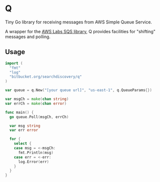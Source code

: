 # Q

Tiny Go library for receiving messages from AWS Simple Queue Service.

A wrapper for the [AWS Labs SQS library](https://github.com/awslabs/aws-sdk-go/tree/master/service/sqs), Q provides facilities for "shifting" messages and polling.


## Usage

```Go
import (
  "fmt"
  "log"
  "bitbucket.org/searchdiscovery/q"
)

var queue = q.New("[your queue url]", "us-east-1", q.QueueParams{})

var msgCh = make(chan string)
var errCh = make(chan error)

func main() {
  go queue.Poll(msgCh, errCh)

  var msg string
  var err error

  for {
    select {
    case msg = <-msgCh:
      fmt.Println(msg)
    case err = <-err:
      log.Error(err)
    }
  }
}
```
